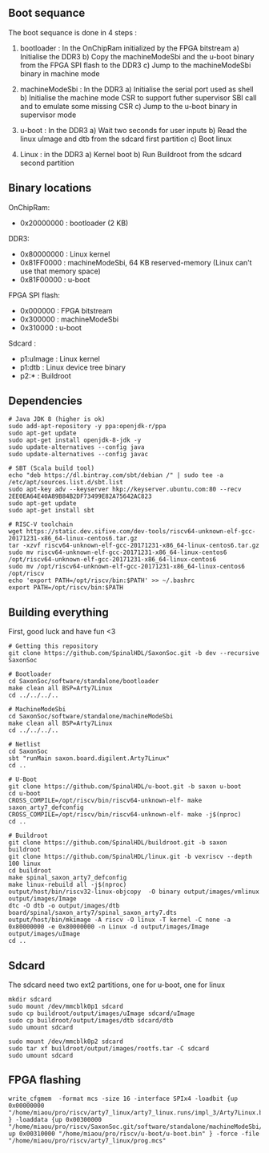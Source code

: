 ## Boot sequance

The boot sequance is done in 4 steps :

1) bootloader : In the OnChipRam initialized by the FPGA bitstream
  a) Initialise the DDR3
  b) Copy the machineModeSbi and the u-boot binary from the FPGA SPI flash to the DDR3
  c) Jump to the machineModeSbi binary in machine mode

2) machineModeSbi : In the DDR3
  a) Initialise the serial port used as shell
  b) Initialise the machine mode CSR to support futher supervisor SBI call and to emulate some missing CSR
  c) Jump to the u-boot binary in supervisor mode

3) u-boot : In the DDR3
  a) Wait two seconds for user inputs
  b) Read the linux uImage and dtb from the sdcard first partition
  c) Boot linux

4) Linux : in the DDR3
  a) Kernel boot
  b) Run Buildroot from the sdcard second partition

## Binary locations

OnChipRam:
- 0x20000000 : bootloader (2 KB)

DDR3:
- 0x80000000 : Linux kernel
- 0x81FF0000 : machineModeSbi, 64 KB reserved-memory (Linux can't use that memory space)
- 0x81F00000 : u-boot

FPGA SPI flash:
- 0x000000   : FPGA bitstream
- 0x300000   : machineModeSbi
- 0x310000   : u-boot

Sdcard :
- p1:uImage  : Linux kernel
- p1:dtb     : Linux device tree binary
- p2:*       : Buildroot

## Dependencies

```
# Java JDK 8 (higher is ok)
sudo add-apt-repository -y ppa:openjdk-r/ppa
sudo apt-get update
sudo apt-get install openjdk-8-jdk -y
sudo update-alternatives --config java
sudo update-alternatives --config javac

# SBT (Scala build tool)
echo "deb https://dl.bintray.com/sbt/debian /" | sudo tee -a /etc/apt/sources.list.d/sbt.list
sudo apt-key adv --keyserver hkp://keyserver.ubuntu.com:80 --recv 2EE0EA64E40A89B84B2DF73499E82A75642AC823
sudo apt-get update
sudo apt-get install sbt

# RISC-V toolchain
wget https://static.dev.sifive.com/dev-tools/riscv64-unknown-elf-gcc-20171231-x86_64-linux-centos6.tar.gz
tar -xzvf riscv64-unknown-elf-gcc-20171231-x86_64-linux-centos6.tar.gz
sudo mv riscv64-unknown-elf-gcc-20171231-x86_64-linux-centos6 /opt/riscv64-unknown-elf-gcc-20171231-x86_64-linux-centos6
sudo mv /opt/riscv64-unknown-elf-gcc-20171231-x86_64-linux-centos6 /opt/riscv
echo 'export PATH=/opt/riscv/bin:$PATH' >> ~/.bashrc
export PATH=/opt/riscv/bin:$PATH
```

## Building everything

First, good luck and have fun <3

```
# Getting this repository
git clone https://github.com/SpinalHDL/SaxonSoc.git -b dev --recursive SaxonSoc

# Bootloader
cd SaxonSoc/software/standalone/bootloader
make clean all BSP=Arty7Linux
cd ../../../..

# MachineModeSbi
cd SaxonSoc/software/standalone/machineModeSbi
make clean all BSP=Arty7Linux
cd ../../../..

# Netlist
cd SaxonSoc
sbt "runMain saxon.board.digilent.Arty7Linux"
cd ..

# U-Boot
git clone https://github.com/SpinalHDL/u-boot.git -b saxon u-boot
cd u-boot
CROSS_COMPILE=/opt/riscv/bin/riscv64-unknown-elf- make saxon_arty7_defconfig
CROSS_COMPILE=/opt/riscv/bin/riscv64-unknown-elf- make -j$(nproc)
cd ..

# Buildroot
git clone https://github.com/SpinalHDL/buildroot.git -b saxon buildroot
git clone https://github.com/SpinalHDL/linux.git -b vexriscv --depth 100 linux
cd buildroot
make spinal_saxon_arty7_defconfig
make linux-rebuild all -j$(nproc)
output/host/bin/riscv32-linux-objcopy  -O binary output/images/vmlinux output/images/Image
dtc -O dtb -o output/images/dtb board/spinal/saxon_arty7/spinal_saxon_arty7.dts
output/host/bin/mkimage -A riscv -O linux -T kernel -C none -a 0x80000000 -e 0x80000000 -n Linux -d output/images/Image output/images/uImage
cd ..
```

## Sdcard

The sdcard need two ext2 partitions, one for u-boot, one for linux

```
mkdir sdcard
sudo mount /dev/mmcblk0p1 sdcard
sudo cp buildroot/output/images/uImage sdcard/uImage
sudo cp buildroot/output/images/dtb sdcard/dtb
sudo umount sdcard

sudo mount /dev/mmcblk0p2 sdcard
sudo tar xf buildroot/output/images/rootfs.tar -C sdcard
sudo umount sdcard
```


## FPGA flashing

```
write_cfgmem  -format mcs -size 16 -interface SPIx4 -loadbit {up 0x00000000 "/home/miaou/pro/riscv/arty7_linux/arty7_linux.runs/impl_3/Arty7Linux.bit" } -loaddata {up 0x00300000 "/home/miaou/pro/riscv/SaxonSoc.git/software/standalone/machineModeSbi/build/machineModeSbi.bin" up 0x00310000 "/home/miaou/pro/riscv/u-boot/u-boot.bin" } -force -file "/home/miaou/pro/riscv/arty7_linux/prog.mcs"
```

